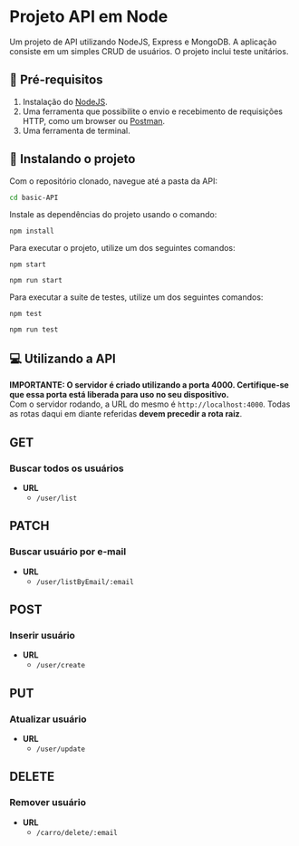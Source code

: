 # Projeto API em Node
Um projeto de API utilizando NodeJS, Express e MongoDB. A aplicação consiste em um simples CRUD de usuários. O projeto inclui teste unitários.

## 🔧 Pré-requisitos
1. Instalação do [NodeJS](https://nodejs.org/).
2. Uma ferramenta que possibilite o envio e recebimento de requisições HTTP, como um browser ou [Postman](https://www.postman.com/).
3. Uma ferramenta de terminal.

## 🚀 Instalando o projeto
Com o repositório clonado, navegue até a pasta da API:

```bash
cd basic-API
```

Instale as dependências do projeto usando o comando:

```
npm install
```

Para executar o projeto, utilize um dos seguintes comandos:

```
npm start
```

```
npm run start
```

Para executar a suite de testes, utilize um dos seguintes comandos:

```
npm test
```

```
npm run test
```

## 💻 Utilizando a API
**IMPORTANTE: O servidor é criado utilizando a porta 4000. Certifique-se que essa porta está liberada para uso no seu dispositivo.**  
Com o servidor rodando, a URL do mesmo é `http://localhost:4000`. Todas as rotas daqui em diante referidas **devem precedir a rota raiz**.  

## GET

### Buscar todos os usuários
* **URL**
  * `/user/list`

## PATCH

### Buscar usuário por e-mail
* **URL**
  * `/user/listByEmail/:email`

## POST

### Inserir usuário
* **URL**
  * `/user/create`

## PUT

### Atualizar usuário
* **URL**
  * `/user/update`

## DELETE

### Remover usuário
* **URL**
  * `/carro/delete/:email`
